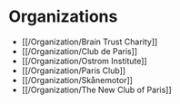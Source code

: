# Organizations

- [[/Organization/Brain Trust Charity]]
- [[/Organization/Club de Paris]]
- [[/Organization/Ostrom Institute]]
- [[/Organization/Paris Club]]
- [[/Organization/Skånemotor]]
- [[/Organization/The New Club of Paris]]
